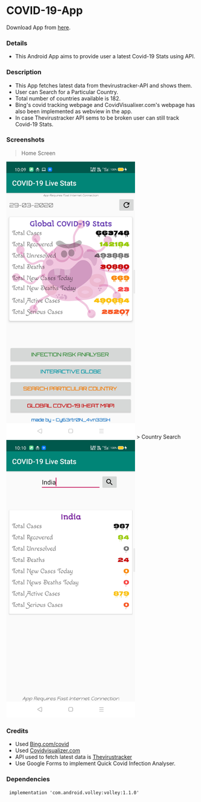 # COVID-19-App
Download App from [here](https://github.com/Cybertron-Avneesh/COVID-19-App/raw/master/Covid-19.apk).
### Details
 - This Android App aims to provide user a latest Covid-19 Stats using API.
### Description
 - This App fetches latest data from thevirustracker-API and shows them.
 - User can Search for a Particular Country.
 - Total number of countries available is 182.
 - Bing's covid tracking webpage and CovidVisualixer.com's webpage has also been implemented as webview in the app.
 - In case Thevirustracker API sems to be broken user can still track Covid-19 Stats.
### Screenshots
> Home Screen

<img src="ScreenShots/1.JPG" width="340" height="730" />
> Country Search

<img src="ScreenShots/3.JPG" width="340" height="730" />

### Credits
 - Used [Bing.com/covid](https://bing.com/covid)
 - Used [Covidvisualizer.com](https://covidvisualizer.com)
 - API used to fetch latest data is [Thevirustracker](https://thevirustracker.com)
 - Use Google Forms to implement Quick Covid Infection Analyser.
### Dependencies
`  implementation 'com.android.volley:volley:1.1.0'  `
